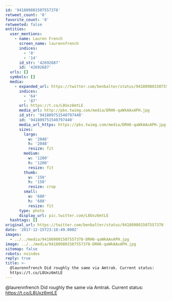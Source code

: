 ```yaml
---
id: '941809801507557378'
retweet_count: '0'
favorite_count: '0'
retweeted: false
entities:
  user_mentions:
    - name: Lauren French
      screen_name: laurennfrench
      indices:
        - '0'
        - '14'
      id_str: '42692687'
      id: '42692687'
  urls: []
  symbols: []
  media:
    - expanded_url: https://twitter.com/benbalter/status/941809801507557378/photo/1
      indices:
        - '64'
        - '87'
      url: https://t.co/L8Uxz6mtLE
      media_url: http://pbs.twimg.com/media/DRH6-qaWkAAxAPH.jpg
      id_str: '941809751540797440'
      id: '941809751540797440'
      media_url_https: https://pbs.twimg.com/media/DRH6-qaWkAAxAPH.jpg
      sizes:
        large:
          w: '2048'
          h: '2048'
          resize: fit
        medium:
          w: '1200'
          h: '1200'
          resize: fit
        thumb:
          w: '150'
          h: '150'
          resize: crop
        small:
          w: '680'
          h: '680'
          resize: fit
      type: photo
      display_url: pic.twitter.com/L8Uxz6mtLE
  hashtags: []
original_url: https://twitter.com/benbalter/status/941809801507557378
date: '2017-12-15T23:18:49.000Z'
images:
  - ../../media/941809801507557378-DRH6-qaWkAAxAPH.jpg
image: ../../media/941809801507557378-DRH6-qaWkAAxAPH.jpg
sitemap: false
robots: noindex
reply: true
title: >-
  @laurennfrench Did roughly the same via Amtrak. Current status:
  https://t.co/L8Uxz6mtLE
---
```


@laurennfrench Did roughly the same via Amtrak. Current status: https://t.co/L8Uxz6mtLE